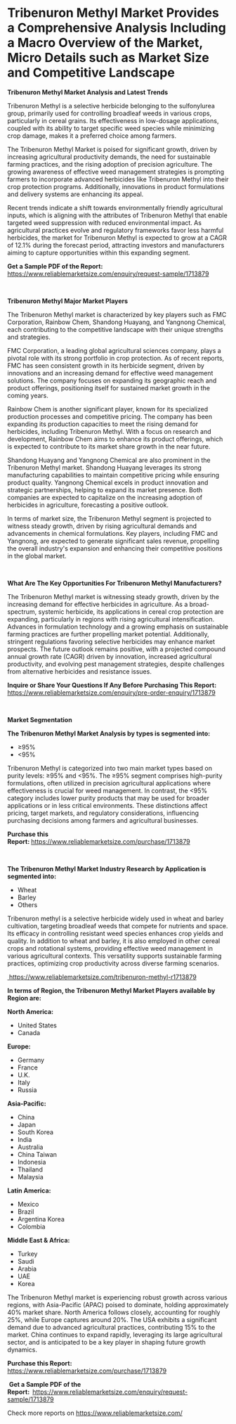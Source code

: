 <p><h1>Tribenuron Methyl Market Provides a Comprehensive Analysis Including a Macro Overview of the Market, Micro Details such as Market Size and Competitive Landscape</h1></p><p><strong>Tribenuron Methyl Market Analysis and Latest Trends</strong></p>
<p><p>Tribenuron Methyl is a selective herbicide belonging to the sulfonylurea group, primarily used for controlling broadleaf weeds in various crops, particularly in cereal grains. Its effectiveness in low-dosage applications, coupled with its ability to target specific weed species while minimizing crop damage, makes it a preferred choice among farmers. </p><p>The Tribenuron Methyl Market is poised for significant growth, driven by increasing agricultural productivity demands, the need for sustainable farming practices, and the rising adoption of precision agriculture. The growing awareness of effective weed management strategies is prompting farmers to incorporate advanced herbicides like Tribenuron Methyl into their crop protection programs. Additionally, innovations in product formulations and delivery systems are enhancing its appeal.</p><p>Recent trends indicate a shift towards environmentally friendly agricultural inputs, which is aligning with the attributes of Tribenuron Methyl that enable targeted weed suppression with reduced environmental impact. As agricultural practices evolve and regulatory frameworks favor less harmful herbicides, the market for Tribenuron Methyl is expected to grow at a CAGR of 12.1% during the forecast period, attracting investors and manufacturers aiming to capture opportunities within this expanding segment.</p></p>
<p><strong>Get a Sample PDF of the Report:&nbsp;</strong> <a href="https://www.reliablemarketsize.com/enquiry/request-sample/1713879?utm_campaign=2996&utm_medium=2&utm_source=Github&utm_content=ia&utm_term=30032025&utm_id=tribenuron-methyl">https://www.reliablemarketsize.com/enquiry/request-sample/1713879</a></p>
<p>&nbsp;</p>
<p><strong>Tribenuron Methyl Major Market Players</strong></p>
<p><p>The Tribenuron Methyl market is characterized by key players such as FMC Corporation, Rainbow Chem, Shandong Huayang, and Yangnong Chemical, each contributing to the competitive landscape with their unique strengths and strategies.</p><p>FMC Corporation, a leading global agricultural sciences company, plays a pivotal role with its strong portfolio in crop protection. As of recent reports, FMC has seen consistent growth in its herbicide segment, driven by innovations and an increasing demand for effective weed management solutions. The company focuses on expanding its geographic reach and product offerings, positioning itself for sustained market growth in the coming years.</p><p>Rainbow Chem is another significant player, known for its specialized production processes and competitive pricing. The company has been expanding its production capacities to meet the rising demand for herbicides, including Tribenuron Methyl. With a focus on research and development, Rainbow Chem aims to enhance its product offerings, which is expected to contribute to its market share growth in the near future.</p><p>Shandong Huayang and Yangnong Chemical are also prominent in the Tribenuron Methyl market. Shandong Huayang leverages its strong manufacturing capabilities to maintain competitive pricing while ensuring product quality. Yangnong Chemical excels in product innovation and strategic partnerships, helping to expand its market presence. Both companies are expected to capitalize on the increasing adoption of herbicides in agriculture, forecasting a positive outlook.</p><p>In terms of market size, the Tribenuron Methyl segment is projected to witness steady growth, driven by rising agricultural demands and advancements in chemical formulations. Key players, including FMC and Yangnong, are expected to generate significant sales revenue, propelling the overall industry's expansion and enhancing their competitive positions in the global market.</p></p>
<p>&nbsp;</p>
<p><strong>What Are The Key Opportunities For Tribenuron Methyl Manufacturers?</strong></p>
<p><p>The Tribenuron Methyl market is witnessing steady growth, driven by the increasing demand for effective herbicides in agriculture. As a broad-spectrum, systemic herbicide, its applications in cereal crop protection are expanding, particularly in regions with rising agricultural intensification. Advances in formulation technology and a growing emphasis on sustainable farming practices are further propelling market potential. Additionally, stringent regulations favoring selective herbicides may enhance market prospects. The future outlook remains positive, with a projected compound annual growth rate (CAGR) driven by innovation, increased agricultural productivity, and evolving pest management strategies, despite challenges from alternative herbicides and resistance issues.</p></p>
<p><strong>Inquire or Share Your Questions If Any Before Purchasing This Report:</strong> <a href="https://www.reliablemarketsize.com/enquiry/pre-order-enquiry/1713879?utm_campaign=2996&utm_medium=2&utm_source=Github&utm_content=ia&utm_term=30032025&utm_id=tribenuron-methyl">https://www.reliablemarketsize.com/enquiry/pre-order-enquiry/1713879</a></p>
<p>&nbsp;</p>
<p><strong>Market Segmentation</strong></p>
<p><strong>The Tribenuron Methyl Market Analysis by types is segmented into:</strong></p>
<p><ul><li>≥95%</li><li><95%</li></ul></p>
<p><p>Tribenuron Methyl is categorized into two main market types based on purity levels: ≥95% and <95%. The ≥95% segment comprises high-purity formulations, often utilized in precision agricultural applications where effectiveness is crucial for weed management. In contrast, the <95% category includes lower purity products that may be used for broader applications or in less critical environments. These distinctions affect pricing, target markets, and regulatory considerations, influencing purchasing decisions among farmers and agricultural businesses.</p></p>
<p><strong>Purchase this Report:&nbsp;</strong><a href="https://www.reliablemarketsize.com/purchase/1713879?utm_campaign=2996&utm_medium=2&utm_source=Github&utm_content=ia&utm_term=30032025&utm_id=tribenuron-methyl">https://www.reliablemarketsize.com/purchase/1713879</a></p>
<p>&nbsp;</p>
<p><strong>The Tribenuron Methyl Market Industry Research by Application is segmented into:</strong></p>
<p><ul><li>Wheat</li><li>Barley</li><li>Others</li></ul></p>
<p><p>Tribenuron methyl is a selective herbicide widely used in wheat and barley cultivation, targeting broadleaf weeds that compete for nutrients and space. Its efficacy in controlling resistant weed species enhances crop yields and quality. In addition to wheat and barley, it is also employed in other cereal crops and rotational systems, providing effective weed management in various agricultural contexts. This versatility supports sustainable farming practices, optimizing crop productivity across diverse farming scenarios.</p></p>
<p><a href="https://www.reliablemarketsize.com/tribenuron-methyl-r1713879?utm_campaign=2996&utm_medium=2&utm_source=Github&utm_content=ia&utm_term=30032025&utm_id=tribenuron-methyl">&nbsp;https://www.reliablemarketsize.com/tribenuron-methyl-r1713879</a></p>
<p><strong>In terms of Region, the Tribenuron Methyl Market Players available by Region are:</strong></p>
<p>
    <p> <strong> North America: </strong>
        <ul>
            <li>United States</li>
            <li>Canada</li>
        </ul>
        </p> 
    <p> <strong> Europe: </strong>
        <ul>
            <li>Germany</li>
            <li>France</li>
            <li>U.K.</li>
            <li>Italy</li>
            <li>Russia</li>
        </ul>
        </p> 
    <p> <strong> Asia-Pacific: </strong>
        <ul>
            <li>China</li>
            <li>Japan</li>
            <li>South Korea</li>
            <li>India</li>
            <li>Australia</li>
            <li>China Taiwan</li>
            <li>Indonesia</li>
            <li>Thailand</li>
            <li>Malaysia</li>
        </ul>
        </p> 
    <p> <strong> Latin America: </strong>
        <ul>
            <li>Mexico</li>
            <li>Brazil</li>
            <li>Argentina Korea</li>
            <li>Colombia</li>
        </ul>
        </p> 
    <p> <strong> Middle East & Africa: </strong>
        <ul>
            <li>Turkey</li>
            <li>Saudi</li>
            <li>Arabia</li>
            <li>UAE</li>
            <li>Korea</li>
        </ul>
    </p>
    </p>
<p><p>The Tribenuron Methyl market is experiencing robust growth across various regions, with Asia-Pacific (APAC) poised to dominate, holding approximately 40% market share. North America follows closely, accounting for roughly 25%, while Europe captures around 20%. The USA exhibits a significant demand due to advanced agricultural practices, contributing 15% to the market. China continues to expand rapidly, leveraging its large agricultural sector, and is anticipated to be a key player in shaping future growth dynamics.</p></p>
<p><strong>Purchase this Report: </strong><a href="https://www.reliablemarketsize.com/purchase/1713879?utm_campaign=2996&utm_medium=2&utm_source=Github&utm_content=ia&utm_term=30032025&utm_id=tribenuron-methyl">https://www.reliablemarketsize.com/purchase/1713879</a></p>
<p>&nbsp;<strong>Get a Sample PDF of the Report:&nbsp;&nbsp;</strong><a href="https://www.reliablemarketsize.com/enquiry/request-sample/1713879?utm_campaign=2996&utm_medium=2&utm_source=Github&utm_content=ia&utm_term=30032025&utm_id=tribenuron-methyl">https://www.reliablemarketsize.com/enquiry/request-sample/1713879</a></p>
<p><strong></strong></p>
<p>Check more reports on <a href="https://www.reliablemarketsize.com/?utm_campaign=2996&utm_medium=2&utm_source=Github&utm_content=ia&utm_term=30032025&utm_id=tribenuron-methyl">https://www.reliablemarketsize.com/</a></p>